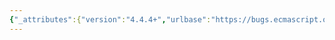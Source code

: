 ```yaml
---
{"_attributes":{"version":"4.4.4+","urlbase":"https://bugs.ecmascript.org/","maintainer":"dherman@mozilla.com"},"bug":{"bug_id":2306,"creation_ts":"2013-11-15 13:03:00 -0800","short_desc":"15.1.1.4: \"List\"","delta_ts":"2014-01-27 10:03:45 -0800","product":"Draft for 6th Edition","component":"editorial issue","version":"Rev 21: November 8, 2013 Draft","rep_platform":"All","op_sys":"All","bug_status":"RESOLVED","resolution":"FIXED","priority":"Normal","bug_severity":"normal","everconfirmed":true,"reporter":{"uid":"jmdyck","name":"Michael Dyck"},"assigned_to":{"uid":"allen","name":"Allen Wirfs-Brock"},"long_desc":[{"commentid":6818,"comment_count":0,"who":{"uid":"jmdyck","name":"Michael Dyck"},"bug_when":"2013-11-15 13:03:35 -0800","thetext":"In 15.1.1.4 \"Static Semantics: ImportEntriesForModule\",\nin rule 1,\nstep 3 says:\n    List entries be a new List containing defaultEntry.\n\nChange the first \"List\" to \"Let\"."},{"commentid":6821,"comment_count":1,"who":{"uid":"allen","name":"Allen Wirfs-Brock"},"bug_when":"2013-11-15 13:22:20 -0800","thetext":"fixed in rev22 editor's draft"},{"commentid":7063,"comment_count":2,"who":{"uid":"allen","name":"Allen Wirfs-Brock"},"bug_when":"2014-01-27 10:03:45 -0800","thetext":"fixed in Rev22 (January 20, 2013) release"}]}}
---
```

